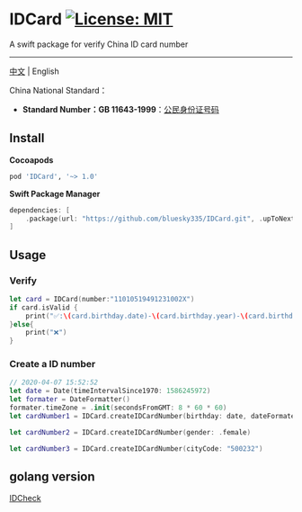 # IDCard [![License: MIT](https://img.shields.io/badge/License-MIT-blue.svg)](https://opensource.org/licenses/MIT) 

A swift package for verify China ID card number

---

[中文](README.md) | English

China National Standard：

- **Standard Number：GB 11643-1999**：[公民身份证号码](http://openstd.samr.gov.cn/bzgk/gb/newGbInfo?hcno=080D6FBF2BB468F9007657F26D60013E)

## Install

**Cocoapods**

```ruby
pod 'IDCard', '~> 1.0'
```

**Swift Package Manager**

```swift
dependencies: [
    .package(url: "https://github.com/bluesky335/IDCard.git", .upToNextMajor(from: "1.0"))
]
```

## Usage

### Verify
```swift
let card = IDCard(number:"11010519491231002X")
if card.isValid {
    print("✅:\(card.birthday.date)-\(card.birthday.year)-\(card.birthday.month)-\(card.birthday.day),\(card.gender)")
}else{
    print("❌")
}
```

### Create a ID number

```swift
// 2020-04-07 15:52:52
let date = Date(timeIntervalSince1970: 1586245972)
let formater = DateFormatter()
formater.timeZone = .init(secondsFromGMT: 8 * 60 * 60)
let cardNumber1 = IDCard.createIDCardNumber(birthday: date, dateFormater: formater)

let cardNumber2 = IDCard.createIDCardNumber(gender: .female)

let cardNumber3 = IDCard.createIDCardNumber(cityCode: "500232")
```


## golang version

[IDCheck](https://github.com/bluesky335/IDCheck)

